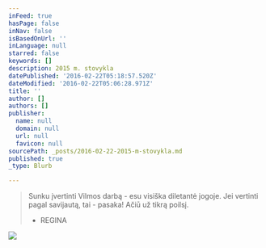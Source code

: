 ```yaml
---
inFeed: true
hasPage: false
inNav: false
isBasedOnUrl: ''
inLanguage: null
starred: false
keywords: []
description: 2015 m. stovykla
datePublished: '2016-02-22T05:18:57.520Z'
dateModified: '2016-02-22T05:06:28.971Z'
title: ''
author: []
authors: []
publisher:
  name: null
  domain: null
  url: null
  favicon: null
sourcePath: _posts/2016-02-22-2015-m-stovykla.md
published: true
_type: Blurb

---
```

> Sunku
> įvertinti 
> Vilmos darbą - esu visiška diletantė jogoje. Jei vertinti pagal savijautą, tai - pasaka! 
> Ačiū už tikrą poilsį.
> - REGINA

![](https://s3-us-west-2.amazonaws.com/the-grid-img/p/e03268af72c90601b6d05f1877afc946aa720f13.jpg)